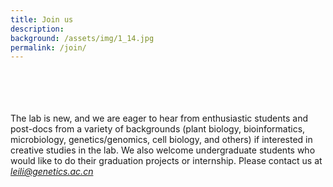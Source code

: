 ```yaml
---
title: Join us
description:   
background: /assets/img/1_14.jpg
permalink: /join/
---
```

</br></br>
</br></br>
The lab is new, and we are eager to hear from enthusiastic students and post-docs from a variety of backgrounds (plant biology, bioinformatics, microbiology, genetics/genomics, cell biology, and others) if interested in creative studies in the lab. We also welcome undergraduate students who would like to do their graduation projects or internship. Please contact us at *leili@genetics.ac.cn*
